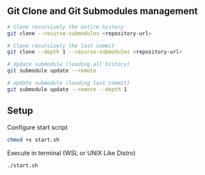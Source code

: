## Git Clone and Git Submodules management

```bash
# Clone recursively the entire history
git clone --recurse-submodules <repository-url>

# Clone recursively the last commit
git clone --depth 1 --recurse-submodules <repository-url>

# Update submodule (loading all history)
git submodule update --remote

# Update submodule (loading last commit)
git submodule update --remote --depth 1
```

## Setup

Configure start script

```bash
chmod +x start.sh
```

Execute in terminal (WSL or UNIX Like Distro)

```bash
./start.sh
```
